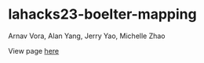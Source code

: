 # lahacks23-boelter-mapping
Arnav Vora, Alan Yang, Jerry Yao, Michelle Zhao

View page [here](https://bm-be.onrender.com/)
